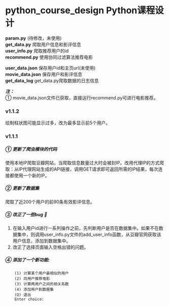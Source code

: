 # python_course_design Python课程设计
**param.py** (待修改，未使用)  
**get_data.py** 爬取用户信息和影评信息  
**user_info.py** 爬取推荐用户的id  
**recommend.py** 使用协同过滤算法推荐电影

**user_data.json** 保存用户id和主页url(未使用)  
**movie_data.json** 保存用户和影评信息  
**get_data_log** get_data.py爬取数据的日志信息

***注：***   
① movie_data.json文件已获取，直接运行recommend.py可进行电影推荐。  

### v1.1.2
绘制柱状图可能显示过多，改为最多显示前5个用户。

### v1.1.1
##### ① 更新了爬虫模块的代码
使用本地IP爬取豆瓣网站，当爬取信息数量过大时会被封IP。改用代理IP的方式爬取：从IP代理网站生成的API链接，调用GET请求即可返回所需的IP结果，每次连接都使用一个新的IP。

##### ② 更新了数据集
爬取了近200个用户的前90条有效影评信息。

##### ③ 改正了一些bug :bug:
1. 在输入用户id进行一系列操作之前，先判断用户是否在数据集中。如果不在数据集中，则调用user_info.py文件的add_user_info函数，从豆瓣官网获取该用户信息，添加到数据集中。
2. 改正了选择页面输入空格出错的问题。

##### ④ 添加了一个新功能:  
        (1) 计算某个用户最相似的用户
        (2) 向用户推荐电影
        (3) 计算两用户之间的相关系数
        (4) 添加用户到数据集
        (Q) 退出
        Enter choice:  
  